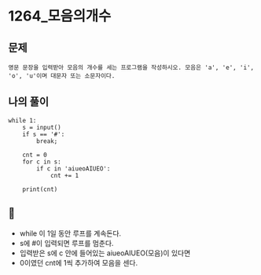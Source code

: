 # 1264_모음의개수

## 문제
    영문 문장을 입력받아 모음의 개수를 세는 프로그램을 작성하시오. 모음은 'a', 'e', 'i', 'o', 'u'이며 대문자 또는 소문자이다.

## 나의 풀이

    while 1:
        s = input()
        if s == '#':
            break;
        
        cnt = 0
        for c in s:
            if c in 'aiueoAIUEO':
                cnt += 1

        print(cnt)

## 💎

* while 이 1일 동안 루프를 계속돈다.
* s에 #이 입력되면 루프를 멈춘다.
* 입력받은 s에 c 안에 들어있는 aiueoAIUEO(모음)이 있다면
* 0이였던 cnt에 1씩 추가하여 모음을 센다.